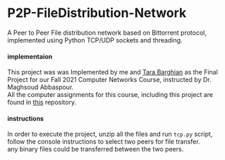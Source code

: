 # P2P-FileDistribution-Network
A Peer to Peer File distribution network based on Bittorrent protocol, implemented using Python TCP/UDP sockets and threading.

#### implementaion
This project was was Implemented by me and [Tara Barghian](https://github.com/taraBarghian) as the Final Project for our Fall 2021 Computer Networks Course, instructed by Dr. Maghsoud Abbaspour.
<br/>
All the computer assignments for this course, including this project are found in [this](https://github.com/taraBarghian/SBU-Computer-Networks) repository.

#### instructions 
In order to execute the project, unzip all the files and run `tcp.py` script, follow the console instructions to select two peers for file transfer. <br/> any binary files could be transferred between the two peers.
